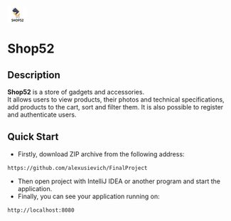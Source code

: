 ![alt text](src/main/webapp/src/images/logo.png "Main banner")
# Shop52
## Description
__Shop52__ is a store of gadgets and accessories.  
It allows users to view products, 
their photos and technical specifications, add products to the cart,
sort and filter them. It is also possible to register and 
authenticate users.
## Quick Start
* Firstly, download ZIP archive from the following address:
```
https://github.com/alexusievich/FinalProject
```
* Then open project with IntelliJ IDEA or another program and start the application.
* Finally, you can see your application running on:
```
http://localhost:8080
```
    